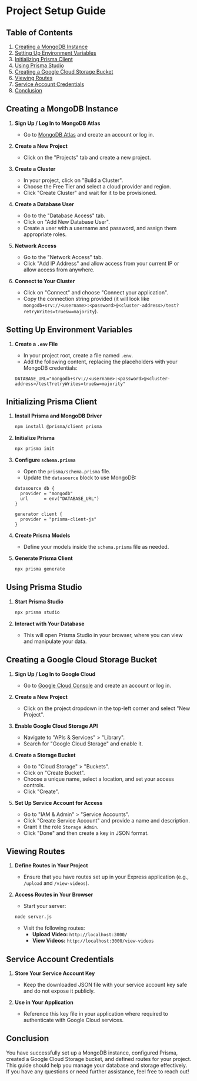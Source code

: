 # Project Setup Guide

## Table of Contents
1. [Creating a MongoDB Instance](#creating-a-mongodb-instance)
2. [Setting Up Environment Variables](#setting-up-environment-variables)
3. [Initializing Prisma Client](#initializing-prisma-client)
4. [Using Prisma Studio](#using-prisma-studio)
5. [Creating a Google Cloud Storage Bucket](#creating-a-google-cloud-storage-bucket)
6. [Viewing Routes](#viewing-routes)
7. [Service Account Credentials](#service-account-credentials)
8. [Conclusion](#conclusion)

## Creating a MongoDB Instance

1. **Sign Up / Log In to MongoDB Atlas**
   - Go to [MongoDB Atlas](https://www.mongodb.com/cloud/atlas) and create an account or log in.

2. **Create a New Project**
   - Click on the "Projects" tab and create a new project.

3. **Create a Cluster**
   - In your project, click on "Build a Cluster".
   - Choose the Free Tier and select a cloud provider and region.
   - Click "Create Cluster" and wait for it to be provisioned.

4. **Create a Database User**
   - Go to the "Database Access" tab.
   - Click on "Add New Database User".
   - Create a user with a username and password, and assign them appropriate roles.

5. **Network Access**
   - Go to the "Network Access" tab.
   - Click "Add IP Address" and allow access from your current IP or allow access from anywhere.

6. **Connect to Your Cluster**
   - Click on "Connect" and choose "Connect your application".
   - Copy the connection string provided (it will look like `mongodb+srv://<username>:<password>@<cluster-address>/test?retryWrites=true&w=majority`).

## Setting Up Environment Variables

1. **Create a `.env` File**
   - In your project root, create a file named `.env`.
   - Add the following content, replacing the placeholders with your MongoDB credentials:

   ```env
   DATABASE_URL="mongodb+srv://<username>:<password>@<cluster-address>/test?retryWrites=true&w=majority"

## Initializing Prisma Client

1. **Install Prisma and MongoDB Driver**
   ```bash
   npm install @prisma/client prisma
   ```

2. **Initialize Prisma**
   ```bash
   npx prisma init
   ```

3. **Configure `schema.prisma`**
   - Open the `prisma/schema.prisma` file.
   - Update the `datasource` block to use MongoDB:

   ```prisma
   datasource db {
     provider = "mongodb"
     url      = env("DATABASE_URL")
   }

   generator client {
     provider = "prisma-client-js"
   }
   ```

4. **Create Prisma Models**
   - Define your models inside the `schema.prisma` file as needed.

5. **Generate Prisma Client**
   ```bash
   npx prisma generate
   ```

## Using Prisma Studio

1. **Start Prisma Studio**
   ```bash
   npx prisma studio
   ```

2. **Interact with Your Database**
   - This will open Prisma Studio in your browser, where you can view and manipulate your data.

## Creating a Google Cloud Storage Bucket

1. **Sign Up / Log In to Google Cloud**
   - Go to [Google Cloud Console](https://console.cloud.google.com/) and create an account or log in.

2. **Create a New Project**
   - Click on the project dropdown in the top-left corner and select "New Project".

3. **Enable Google Cloud Storage API**
   - Navigate to "APIs & Services" > "Library".
   - Search for "Google Cloud Storage" and enable it.

4. **Create a Storage Bucket**
   - Go to "Cloud Storage" > "Buckets".
   - Click on "Create Bucket".
   - Choose a unique name, select a location, and set your access controls.
   - Click "Create".

5. **Set Up Service Account for Access**
   - Go to "IAM & Admin" > "Service Accounts".
   - Click "Create Service Account" and provide a name and description.
   - Grant it the role `Storage Admin`.
   - Click "Done" and then create a key in JSON format.

## Viewing Routes

1. **Define Routes in Your Project**
   - Ensure that you have routes set up in your Express application (e.g., `/upload` and `/view-videos`).

2. **Access Routes in Your Browser**
   - Start your server:

   ```bash
   node server.js
   ```

   - Visit the following routes:
     - **Upload Video:** `http://localhost:3000/`
     - **View Videos:** `http://localhost:3000/view-videos`

## Service Account Credentials

1. **Store Your Service Account Key**
   - Keep the downloaded JSON file with your service account key safe and do not expose it publicly.

2. **Use in Your Application**
   - Reference this key file in your application where required to authenticate with Google Cloud services.

## Conclusion

You have successfully set up a MongoDB instance, configured Prisma, created a Google Cloud Storage bucket, and defined routes for your project. This guide should help you manage your database and storage effectively. If you have any questions or need further assistance, feel free to reach out!

